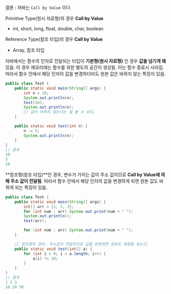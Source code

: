 결론 : 자바는 `Call by Value` 이다.

Primitive Type(원시 자료형)의 경우 **Call by Value**

- int, short, long, float, double, char, boolean

Reference Type(참조 타입)의 경우 **Call by Value**

- Array, 참조 타입

자바에서는 함수의 인자로 전달되는 타입이 **기본형(원시 자료형)** 인 경우 **값을 넘기게 돼**있음. 이 경우 메모리에는 함수를 위한 별도의 공간이 생성됨. 이는 함수 종료시 사라짐. 따라서 함수 안에서 해당 인자의 값을 변경하더라도 원본 값은 바뀌지 않는 특징이 있음.

```java
public class Test {
    public static void main(String[] args) {
        int n = 10;
        System.out.println(n);
        test(10);
        System.out.println(n);
        // 값이 바뀌지 않는다는 걸 볼 수 있다.
    }

    public static void test(int n) {
        n -= 5;
        System.out.println(n);
    }
}
// 결과
10
5
10
```

**참조형(참조 타입)**인 경우, 변수가 가지는 값이 주소 값이므로 **Call by Value에 의해 주소 값이 전달됨**. 따라서 함수 안에서 해당 인자의 값을 변경하게 되면 원본 값도 바뀌게 되는 특징이 있음.

```java
public class Test {
    public static void main(String[] args) {
        int[] arr = {1, 2, 3};
        for (int num : arr) System.out.print(num + " ");
        System.out.println();
        test(arr);

        for (int num : arr) System.out.print(num + " ");
    }

    // 참조형의 경우, 주소값이 전달되므로 값을 변경하면 원본도 영향을 받는다.
    public static void test(int[] a) {
        for (int i = 0; i < a.length; i++) {
            a[i] *= 10;
        }
    }
}
// 결과
1 2 3
10 20 30
```
